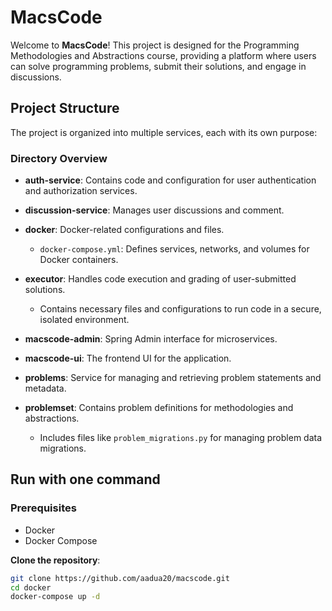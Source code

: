 # MacsCode

Welcome to **MacsCode**! This project is designed for the Programming Methodologies and Abstractions course, providing a platform where users can solve programming problems, submit their solutions, and engage in discussions.

## Project Structure

The project is organized into multiple services, each with its own purpose:


### Directory Overview

- **auth-service**: Contains code and configuration for user authentication and authorization services.

- **discussion-service**: Manages user discussions and comment.

- **docker**: Docker-related configurations and files.
    - `docker-compose.yml`: Defines services, networks, and volumes for Docker containers.
- **executor**: Handles code execution and grading of user-submitted solutions.
    - Contains necessary files and configurations to run code in a secure, isolated environment.
- **macscode-admin**: Spring Admin interface for microservices.
- **macscode-ui**: The frontend UI for the application.

- **problems**: Service for managing and retrieving problem statements and metadata.
- **problemset**: Contains problem definitions for methodologies and abstractions.
    - Includes files like `problem_migrations.py` for managing problem data migrations.

## Run with one command

### Prerequisites

- Docker
- Docker Compose

 **Clone the repository**:
```bash
git clone https://github.com/aadua20/macscode.git
cd docker
docker-compose up -d
```
